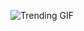 
<!-- GIF_SECTION -->
![Trending GIF](https://media1.giphy.com/media/v1.Y2lkPThiYjIxNzcyMm5vOGkzZXI0aXl0ZjZtZ3dxODE0dG04azJocGs2ZjRpeW9lYWU1cCZlcD12MV9naWZzX3NlYXJjaCZjdD1n/zOvBKUUEERdNm/giphy.gif)
<!-- END_GIF_SECTION -->
